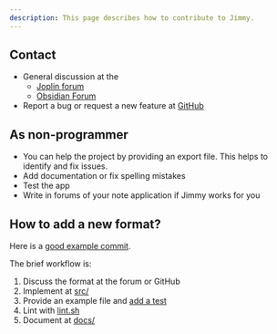 ```yaml
---
description: This page describes how to contribute to Jimmy.
---
```


## Contact

- General discussion at the
    - [Joplin forum](https://discourse.joplinapp.org/t/jimmy-a-joplin-import-tool/38503)
    - [Obsidian Forum](https://forum.obsidian.md/t/jimmy-convert-your-notes-to-markdown/88685)
- Report a bug or request a new feature at [GitHub](https://github.com/marph91/jimmy/issues/new/choose)

## As non-programmer

- You can help the project by providing an export file. This helps to identify and fix issues.
- Add documentation or fix spelling mistakes
- Test the app
- Write in forums of your note application if Jimmy works for you

## How to add a new format?

Here is a [good example commit](https://github.com/marph91/jimmy/commit/362acf0319b130c5abb90324129b76c1b5ebefca).

The brief workflow is:

1. Discuss the format at the forum or GitHub
2. Implement at [src/](https://github.com/marph91/jimmy/tree/master/src/formats)
3. Provide an example file and [add a test](https://github.com/marph91/jimmy/blob/master/test/example_commands.sh)
4. Lint with [lint.sh](https://github.com/marph91/jimmy/blob/master/lint.sh)
5. Document at [docs/](https://github.com/marph91/jimmy/tree/master/docs/formats)
